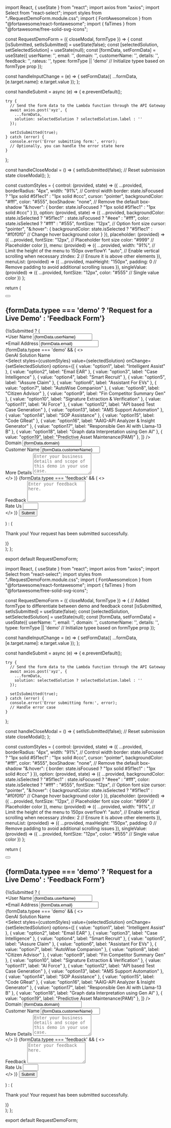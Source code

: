 import React, { useState } from "react";
import axios from "axios";
import Select from "react-select";
import styles from "./RequestDemoForm.module.css";
import { FontAwesomeIcon } from "@fortawesome/react-fontawesome";
import { faTimes } from "@fortawesome/free-solid-svg-icons";

const RequestDemoForm = ({ closeModal, formType }) => {
  const [isSubmitted, setIsSubmitted] = useState(false);
  const [selectedSolution, setSelectedSolution] = useState(null);
  const [formData, setFormData] = useState({
    userName: '',
    email: '',
    domain: '',
    customerName: '',
    details: '',
    feedback: '',
    rateus: '',
    typee: formType || 'demo' // Initialize typee based on formType prop
  });

  const handleInputChange = (e) => {
    setFormData({
      ...formData,
      [e.target.name]: e.target.value
    });
  };

  const handleSubmit = async (e) => {
    e.preventDefault();

    try {
      // Send the form data to the Lambda function through the API Gateway
      await axios.post('xyz', {
        ...formData,
        solution: selectedSolution ? selectedSolution.label : ''
      });

      setIsSubmitted(true);
    } catch (error) {
      console.error('Error submitting form:', error);
      // Optionally, you can handle the error state here
    }
  };

  const handleCloseModal = () => {
    setIsSubmitted(false); // Reset submission state
    closeModal();
  };

  const customStyles = {
    control: (provided, state) => ({
      ...provided,
      borderRadius: "4px",
      width: "91%", // Control width
      border: state.isFocused ? "1px solid #5f1ec1" : "1px solid #ccc",
      cursor: "pointer",
      backgroundColor: "#fff",
      color: "#555",
      boxShadow: "none", // Remove the default box-shadow
      "&:hover": {
        border: state.isFocused ? "1px solid #5f1ec1" : "1px solid #ccc"
      }
    }),
    option: (provided, state) => ({
      ...provided,
      backgroundColor: state.isSelected ? "#5f1ec1" : state.isFocused ? "#eee" : "#fff",
      color: state.isSelected ? "#fff" : "#555",
      fontSize: "12px", // Option font size
      cursor: "pointer",
      "&:hover": {
        backgroundColor: state.isSelected ? "#5f1ec1" : "#f0f0f0" // Change hover background color
      }
    }),
    placeholder: (provided) => ({
      ...provided,
      fontSize: "12px", // Placeholder font size
      color: "#999" // Placeholder color
    }),
    menu: (provided) => ({
      ...provided,
      width: "91%",
      // Limit the height of the menu to 150px
      overflowY: "auto", // Enable vertical scrolling when necessary
      zIndex: 2 // Ensure it is above other elements
    }),
    menuList: (provided) => ({
      ...provided,
      maxHeight: "150px",
      padding: 0 // Remove padding to avoid additional scrolling issues
    }),
    singleValue: (provided) => ({
      ...provided,
      fontSize: "12px",
      color: "#555" // Single value color
    })
  };

  return (
    <div className={styles.formContainer}>
      <button className={styles.closeButton} onClick={handleCloseModal}>
        <FontAwesomeIcon icon={faTimes} />
      </button>
      <h2 className={styles.demoHead}>
        {formData.typee === 'demo' ? 'Request for a Live Demo' : 'Feedback Form'}
      </h2>
      {!isSubmitted ? (
        <form onSubmit={handleSubmit}>
          <div className={styles.formGroup}>
            <label>*User Name</label>
            <input
              type="text"
              name="userName"
              value={formData.userName}
              onChange={handleInputChange}
              required
            />
          </div>
          <div className={styles.formGroup}>
            <label>*Email Address</label>
            <input
              type="email"
              name="email"
              value={formData.email}
              onChange={handleInputChange}
              required
            />
          </div>
          {formData.typee === 'demo' && (
            <>
              <div className={styles.formGroup}>
                <label>GenAI Solution Name</label>
                <div className={styles.customSelect}>
                  <Select
                    styles={customStyles}
                    value={selectedSolution}
                    onChange={setSelectedSolution}
                    options={[
                      { value: "option1", label: "Intelligent Assist" },
                      { value: "option2", label: "Email EAR" },
                      { value: "option3", label: "Case Intelligence" },
                      { value: "option4", label: "Smart Recruit" },
                      { value: "option5", label: "iAssure Claim" },
                      { value: "option6", label: "Assistant For EVs" },
                      { value: "option7", label: "AutoWise Companion" },
                      { value: "option8", label: "Citizen Advisor" },
                      { value: "option9", label: "Fin Competitor Summary Gen" },
                      { value: "option10", label: "Signature Extraction & Verification" },
                      { value: "option11", label: "AI Force" },
                      { value: "option12", label: "API based Test Case Generation" },
                      { value: "option13", label: "AMS Support Automation" },
                      { value: "option14", label: "SOP Assistance" },
                      { value: "option15", label: "Code GReat" },
                      { value: "option16", label: "AAIG-API Analyzer & Insight Generator" },
                      { value: "option17", label: "Responsible Gen AI with Llama-13 B" },
                      { value: "option18", label: "Graph data Interpretation using Gen AI" },
                      { value: "option19", label: "Predictive Asset Maintenance​(PAM)​" },
                    ]}
                  />
                </div>
              </div>
              <div className={styles.formGroup}>
                <label>Domain</label>
                <input
                  type="text"
                  name="domain"
                  value={formData.domain}
                  onChange={handleInputChange}
                />
              </div>
              <div className={styles.formGroup}>
                <label>Customer Name</label>
                <input
                  type="text"
                  name="customerName"
                  value={formData.customerName}
                  onChange={handleInputChange}
                />
              </div>
              <div className={styles.formGroup}>
                <label>More Details</label>
                <textarea
                  name="details"
                  placeholder="Enter your business details and scope of this demo in your use case."
                  rows="4"
                  value={formData.details}
                  onChange={handleInputChange}
                ></textarea>
              </div>
            </>
          )}
          {formData.typee === 'feedback' && (
            <>
              <div className={styles.formGroup}>
                <label>Feedback</label>
                <textarea
                  name="feedback"
                  placeholder="Enter your feedback here."
                  rows="4"
                  value={formData.feedback}
                  onChange={handleInputChange}
                ></textarea>
              </div>
              <div className={styles.formGroup}>
                <label>Rate Us</label>
                <input
                  type="number"
                  name="rateus"
                  min="1"
                  max="5"
                  value={formData.rateus}
                  onChange={handleInputChange}
                />
              </div>
            </>
          )}
          <button type="submit" className={styles.submitButton}>
            Submit
          </button>
        </form>
      ) : (
        <p className={styles.successMessage}>
          Thank you! Your request has been submitted successfully.
        </p>
      )}
    </div>
  );
};

export default RequestDemoForm;









import React, { useState } from "react";
import axios from "axios";
import Select from "react-select";
import styles from "./RequestDemoForm.module.css";
import { FontAwesomeIcon } from "@fortawesome/react-fontawesome";
import { faTimes } from "@fortawesome/free-solid-svg-icons";

const RequestDemoForm = ({ closeModal, formType }) => { // Added formType to differentiate between demo and feedback
  const [isSubmitted, setIsSubmitted] = useState(false);
  const [selectedSolution, setSelectedSolution] = useState(null);
  const [formData, setFormData] = useState({
    userName: '',
    email: '',
    domain: '',
    customerName: '',
    details: '',
    typee: formType || 'demo' // Initialize typee based on formType prop
  });

  const handleInputChange = (e) => {
    setFormData({
      ...formData,
      [e.target.name]: e.target.value
    });
  };

  const handleSubmit = async (e) => {
    e.preventDefault();

    try {
      // Send the form data to the Lambda function through the API Gateway
      await axios.post('xyz', {
        ...formData,
        solution: selectedSolution ? selectedSolution.label : ''
      });

      setIsSubmitted(true);
    } catch (error) {
      console.error('Error submitting form:', error);
      // Handle error case
    }
  };

  const handleCloseModal = () => {
    setIsSubmitted(false); // Reset submission state
    closeModal();
  };

  const customStyles = {
    control: (provided, state) => ({
      ...provided,
      borderRadius: "4px",
      width: "91%", // Control width
      border: state.isFocused ? "1px solid #5f1ec1" : "1px solid #ccc",
      cursor: "pointer",
      backgroundColor: "#fff",
      color: "#555",
      boxShadow: "none", // Remove the default box-shadow
      "&:hover": {
        border: state.isFocused ? "1px solid #5f1ec1" : "1px solid #ccc"
      }
    }),
    option: (provided, state) => ({
      ...provided,
      backgroundColor: state.isSelected ? "#5f1ec1" : state.isFocused ? "#eee" : "#fff",
      color: state.isSelected ? "#fff" : "#555",
      fontSize: "12px", // Option font size
      cursor: "pointer",
      "&:hover": {
        backgroundColor: state.isSelected ? "#5f1ec1" : "#f0f0f0" // Change hover background color
      }
    }),
    placeholder: (provided) => ({
      ...provided,
      fontSize: "12px", // Placeholder font size
      color: "#999" // Placeholder color
    }),
    menu: (provided) => ({
      ...provided,
      width: "91%",
       // Limit the height of the menu to 150px
      overflowY: "auto", // Enable vertical scrolling when necessary
      zIndex: 2 // Ensure it is above other elements
    }),
    menuList: (provided) => ({
      ...provided,
      maxHeight: "150px",
      padding: 0 // Remove padding to avoid additional scrolling issues
    }),
    singleValue: (provided) => ({
      ...provided,
      fontSize: "12px",
      color: "#555" // Single value color
    })
  };

  return (
    <div className={styles.formContainer}>
      <button className={styles.closeButton} onClick={handleCloseModal}>
        <FontAwesomeIcon icon={faTimes} />
      </button>
      <h2 className={styles.demoHead}>
        {formData.typee === 'demo' ? 'Request for a Live Demo' : 'Feedback Form'}
      </h2>
      {!isSubmitted ? (
        <form onSubmit={handleSubmit}>
          <div className={styles.formGroup}>
            <label>*User Name</label>
            <input
              type="text"
              name="userName"
              value={formData.userName}
              onChange={handleInputChange}
              required
            />
          </div>
          <div className={styles.formGroup}>
            <label>*Email Address</label>
            <input
              type="email"
              name="email"
              value={formData.email}
              onChange={handleInputChange}
              required
            />
          </div>
          {formData.typee === 'demo' && (
            <>
              <div className={styles.formGroup}>
                <label>GenAI Solution Name</label>
                <div className={styles.customSelect}>
                  <Select
                    styles={customStyles}
                    value={selectedSolution}
                    onChange={setSelectedSolution}
                    options={[
                      { value: "option1", label: "Intelligent Assist" },
                      { value: "option2", label: "Email EAR" },
                      { value: "option3", label: "Case Intelligence" },
                      { value: "option4", label: "Smart Recruit" },
                      { value: "option5", label: "iAssure Claim" },
                      { value: "option6", label: "Assistant For EVs" },
                      { value: "option7", label: "AutoWise Companion" },
                      { value: "option8", label: "Citizen Advisor" },
                      { value: "option9", label: "Fin Competitor Summary Gen" },
                      { value: "option10", label: "Signature Extraction & Verification" },
                      { value: "option11", label: "AI Force" },
                      { value: "option12", label: "API based Test Case Generation" },
                      { value: "option13", label: "AMS Support Automation" },
                      { value: "option14", label: "SOP Assistance" },
                      { value: "option15", label: "Code GReat" },
                      { value: "option16", label: "AAIG-API Analyzer & Insight Generator" },
                      { value: "option17", label: "Responsible Gen AI with Llama-13 B" },
                      { value: "option18", label: "Graph data Interpretation using Gen AI" },
                      { value: "option19", label: "Predictive Asset Maintenance​(PAM)​" },
                    ]}
                  />
                </div>
              </div>
              <div className={styles.formGroup}>
                <label>Domain</label>
                <input
                  type="text"
                  name="domain"
                  value={formData.domain}
                  onChange={handleInputChange}
                  required
                />
              </div>
              <div className={styles.formGroup}>
                <label>Customer Name</label>
                <input
                  type="text"
                  name="customerName"
                  value={formData.customerName}
                  onChange={handleInputChange}
                  required
                />
              </div>
              <div className={styles.formGroup}>
                <label>More Details</label>
                <textarea
                  name="details"
                  placeholder="Enter your business details and scope of this demo in your use case."
                  rows="4"
                  value={formData.details}
                  onChange={handleInputChange}
                  required
                ></textarea>
              </div>
            </>
          )}
          {formData.typee === 'feedback' && (
            <>
              <div className={styles.formGroup}>
                <label>Feedback</label>
                <textarea
                  name="feedback"
                  placeholder="Enter your feedback here."
                  rows="4"
                  value={formData.feedback}
                  onChange={handleInputChange}
                  required
                ></textarea>
              </div>
              <div className={styles.formGroup}>
                <label>Rate Us</label>
                <input
                  type="number"
                  name="rateus"
                  min="1"
                  max="5"
                  value={formData.rateus}
                  onChange={handleInputChange}
                  required
                />
              </div>
            </>
          )}
          <button type="submit" className={styles.submitButton}>
            Submit
          </button>
        </form>
      ) : (
        <p className={styles.successMessage}>
          Thank you! Your request has been submitted successfully.
        </p>
      )}
    </div>
  );
};

export default RequestDemoForm;
